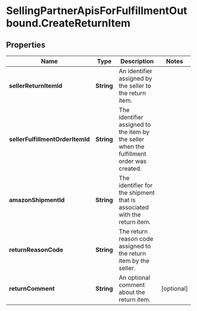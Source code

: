 # SellingPartnerApisForFulfillmentOutbound.CreateReturnItem

## Properties

Name | Type | Description | Notes
------------ | ------------- | ------------- | -------------
**sellerReturnItemId** | **String** | An identifier assigned by the seller to the return item. | 
**sellerFulfillmentOrderItemId** | **String** | The identifier assigned to the item by the seller when the fulfillment order was created. | 
**amazonShipmentId** | **String** | The identifier for the shipment that is associated with the return item. | 
**returnReasonCode** | **String** | The return reason code assigned to the return item by the seller. | 
**returnComment** | **String** | An optional comment about the return item. | [optional] 


